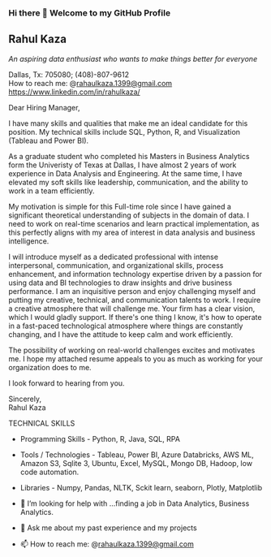 ### Hi there 👋 Welcome to my GitHub Profile

## Rahul Kaza                                                                                              
_An aspiring data enthusiast who wants to make things better for everyone_   

Dallas, Tx: 705080; (408)-807-9612  
How to reach me: @rahaulkaza.1399@gmail.com
https://www.linkedin.com/in/rahulkaza/

Dear Hiring Manager,  

I have many skills and qualities that make me an ideal candidate for this position. My technical skills include SQL, Python, R, and Visualization (Tableau and Power BI). 

As a graduate student who completed his Masters in Business Analytics form the Univeristy of Texas at Dallas, I have almost 2 years of work experience in Data Analysis and Engineering. At the same time, I have elevated my soft skills like leadership, communication, and the ability to work in a team efficiently.

My motivation is simple for this Full-time role since I have gained a significant theoretical understanding of subjects in the domain of data. I need to work on real-time scenarios and learn practical implementation, as this perfectly aligns with my area of interest in data analysis and business intelligence.   

I will introduce myself as a dedicated professional with intense interpersonal, communication, and organizational skills, process enhancement, and information technology expertise driven by a passion for using data and BI technologies to draw insights and drive business performance. I am an inquisitive person and enjoy challenging myself and putting my creative, technical, and communication talents to work. I require a creative atmosphere that will challenge me. Your firm has a clear vision, which I would gladly support. If there's one thing I know, it's how to operate in a fast-paced technological atmosphere where things are constantly changing, and I have the attitude to keep calm and work efficiently.  

The possibility of working on real-world challenges excites and motivates me. I hope my attached resume appeals to you as much as working for your organization does to me.  

I look forward to hearing from you.  
 
Sincerely,  
Rahul Kaza 



TECHNICAL SKILLS
- Programming Skills    -   Python, R, Java, SQL, RPA
- Tools / Technologies  -   Tableau, Power BI, Azure Databricks, AWS ML, Amazon S3, Sqlite 3, Ubuntu, Excel, MySQL, Mongo DB, Hadoop, low code automation.
- Libraries             -   Numpy, Pandas, NLTK, Sckit learn, seaborn, Plotly, Matplotlib


- 🤔 I’m looking for help with ...finding a job in Data Analytics, Business Analytics.
- 💬 Ask me about my past experience and my projects
- 📫 How to reach me: @rahaulkaza.1399@gmail.com
